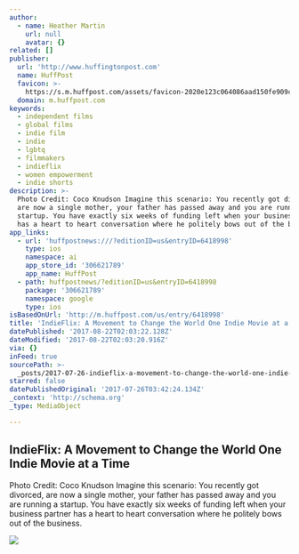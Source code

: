 ```yaml
---
author:
  - name: Heather Martin
    url: null
    avatar: {}
related: []
publisher:
  url: 'http://www.huffingtonpost.com'
  name: HuffPost
  favicon: >-
    https://s.m.huffpost.com/assets/favicon-2020e123c064086aad150fe909c53771f862d7c76cd62f6146e81d533845fd7d.ico
  domain: m.huffpost.com
keywords:
  - independent films
  - global films
  - indie film
  - indie
  - lgbtq
  - filmmakers
  - indieflix
  - women empowerment
  - indie shorts
description: >-
  Photo Credit: Coco Knudson Imagine this scenario: You recently got divorced,
  are now a single mother, your father has passed away and you are running a
  startup. You have exactly six weeks of funding left when your business partner
  has a heart to heart conversation where he politely bows out of the business.
app_links:
  - url: 'huffpostnews:///?editionID=us&entryID=6418998'
    type: ios
    namespace: ai
    app_store_id: '306621789'
    app_name: HuffPost
  - path: huffpostnews/?editionID=us&entryID=6418998
    package: '306621789'
    namespace: google
    type: ios
isBasedOnUrl: 'http://m.huffpost.com/us/entry/6418998'
title: 'IndieFlix: A Movement to Change the World One Indie Movie at a Time'
datePublished: '2017-08-22T02:03:22.128Z'
dateModified: '2017-08-22T02:03:20.916Z'
via: {}
inFeed: true
sourcePath: >-
  _posts/2017-07-26-indieflix-a-movement-to-change-the-world-one-indie-movie-at.md
starred: false
datePublishedOriginal: '2017-07-26T03:42:24.134Z'
_context: 'http://schema.org'
_type: MediaObject

---
```

<article style=""><h1>IndieFlix: A Movement to Change the World One Indie Movie at a Time</h1><p>Photo Credit: Coco Knudson Imagine this scenario: You recently got divorced, are now a single mother, your father has passed away and you are running a startup. You have exactly six weeks of funding left when your business partner has a heart to heart conversation where he politely bows out of the business.</p><img src="http://i.huffpost.com/gen/2497650/images/o-COCO-KNUDSON-facebook.jpg" /></article>